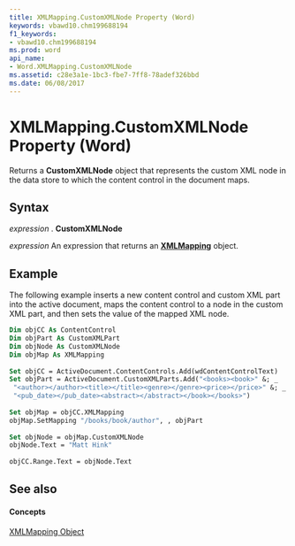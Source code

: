 ```yaml
---
title: XMLMapping.CustomXMLNode Property (Word)
keywords: vbawd10.chm199688194
f1_keywords:
- vbawd10.chm199688194
ms.prod: word
api_name:
- Word.XMLMapping.CustomXMLNode
ms.assetid: c28e3a1e-1bc3-fbe7-7ff8-78adef326bbd
ms.date: 06/08/2017
---
```



# XMLMapping.CustomXMLNode Property (Word)

Returns a **CustomXMLNode** object that represents the custom XML node in the data store to which the content control in the document maps.


## Syntax

 _expression_ . **CustomXMLNode**

 _expression_ An expression that returns an **[XMLMapping](xmlmapping-object-word.md)** object.


## Example

The following example inserts a new content control and custom XML part into the active document, maps the content control to a node in the custom XML part, and then sets the value of the mapped XML node.


```vb
Dim objCC As ContentControl 
Dim objPart As CustomXMLPart 
Dim objNode As CustomXMLNode 
Dim objMap As XMLMapping 
 
Set objCC = ActiveDocument.ContentControls.Add(wdContentControlText) 
Set objPart = ActiveDocument.CustomXMLParts.Add("<books><book>" &; _ 
 "<author></author><title></title><genre></genre><price></price>" &; _ 
 "<pub_date></pub_date><abstract></abstract></book></books>") 
 
Set objMap = objCC.XMLMapping 
objMap.SetMapping "/books/book/author", , objPart 
 
Set objNode = objMap.CustomXMLNode 
objNode.Text = "Matt Hink" 
 
objCC.Range.Text = objNode.Text
```


## See also


#### Concepts


[XMLMapping Object](xmlmapping-object-word.md)

